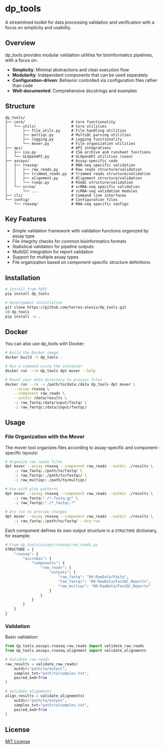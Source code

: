 # dp_tools

A streamlined toolkit for data processing validation and verification with a focus on simplicity and usability.

## Overview

dp_tools provides modular validation utilities for bioinformatics pipelines, with a focus on:

- **Simplicity**: Minimal abstractions and clear execution flow
- **Modularity**: Independent components that can be used separately
- **Configuration-driven**: Behavior controlled via configuration files rather than code
- **Well-documented**: Comprehensive docstrings and examples

## Structure

```
dp_tools/
├── core/                     # Core functionality
│   └── utils/                # Core utilities
│       ├── file_utils.py     # File handling utilities
│       ├── multiqc.py        # MultiQC parsing utilities
│       ├── logging.py        # Logging functionality
│       └── mover.py          # File organization utilities
├── api/                      # API integrations
│   ├── isa.py                # ISA archive and runsheet functions
│   └── GLOpenAPI.py          # GLOpenAPI utilities (soon)
├── assays/                   # Assay-specific code
│   ├── rnaseq/               # RNA-seq specific validation
│   │   ├── raw_reads.py      # Raw reads structure/validation
│   │   ├── trimmed_reads.py  # Trimmed reads structure/validation
│   │   ├── alignment.py      # Alignment structure/validation
│   │   └── rseqc.py          # RSeQC structure/validation
│   └── scrna/                # scRNA-seq specific validation
│       └── ...               # scRNA-seq validation modules
├── cli/                      # Command line interfaces
└── config/                   # Configuration files
    └── rnaseq/               # RNA-seq specific configs
```

## Key Features

- Simple validation framework with validation functions organized by assay type
- File integrity checks for common bioinformatics formats
- Statistical validation for pipeline outputs
- MultiQC integration for report validation
- Support for multiple assay types
- File organization based on component-specific structure definitions

## Installation

```bash
# Install from PyPI
pip install dp_tools

# Development installation
git clone https://github.com/torres-alexis/dp_tools.git
cd dp_tools
pip install -e .
```

## Docker

You can also use dp_tools with Docker:

```bash
# Build the Docker image
docker build -t dp_tools .

# Run a command using the container
docker run --rm dp_tools dpt mover --help

# Mount your data directory to process files
docker run --rm -v /path/to/data:/data dp_tools dpt mover \
    --assay rnaseq \
    --component raw_reads \
    --outdir /data/results \
    -i raw_fastq:/data/input/fastq/ \
    -i raw_fastqc:/data/input/fastqc/
```

## Usage

### File Organization with the Mover

The mover tool organizes files according to assay-specific and component-specific layouts:

```bash
# Organize raw reads files
dpt mover --assay rnaseq --component raw_reads --outdir ./results \
    -i raw_fastq:./path/to/fastq/ \
    -i raw_fastqc:./path/to/fastqc/ \
    -i raw_multiqc:./path/to/multiqc/

# Use with glob patterns
dpt mover --assay rnaseq --component raw_reads --outdir ./results \
    -i raw_fastq:"./*.fastq.gz" \
    -i raw_fastqc:"./*_fastqc.*"
    
# Dry run to preview changes
dpt mover --assay rnaseq --component raw_reads --outdir ./results \
    -i raw_fastq:./path/to/fastq/ --dry-run
```

Each component defines its own output structure in a `STRUCTURE` dictionary, for example:

```python
# From dp_tools/assays/rnaseq/raw_reads.py
STRUCTURE = {
    "rnaseq": {
        "microbes": {
            "components": {
                "raw_reads": {
                    "outputs": {
                        "raw_fastq": "00-RawData/Fastq",
                        "raw_fastqc": "00-RawData/FastQC_Reports",
                        "raw_multiqc": "00-RawData/FastQC_Reports"
                    }
                }
            }
        }
    }
}
```

### Validation

Basic validation:

```python
from dp_tools.assays.rnaseq.raw_reads import validate_raw_reads
from dp_tools.assays.rnaseq.alignment import validate_alignments

# Validate raw reads
raw_results = validate_raw_reads(
    outdir="path/to/output",
    samples_txt="path/to/samples.txt",
    paired_end=True
)

# Validate alignments
align_results = validate_alignments(
    outdir="path/to/output",
    samples_txt="path/to/samples.txt",
    paired_end=True
)
```

## License

[MIT License](LICENSE)